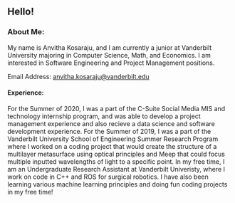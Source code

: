 ## Hello!

### About Me:

My name is Anvitha Kosaraju, and I am currently a junior at Vanderbilt University majoring in Computer Science, Math, and Economics. I am interested in Software Engineering and Project Management positions.

Email Address: anvitha.kosaraju@vanderbilt.edu

#### Experience:
For the Summer of 2020, I was a part of the C-Suite Social Media MIS and technology internship program, and was able to develop a project management experience and also recieve a data science and software development experience. For the Summer of 2019, I was a part of the Vanderbilt University School of Engineering Summer Research Program where I worked on a coding project that would create the structure of a multilayer metasurface using optical principles and Meep that could focus multiple inputted wavelengths of light to a specific point. In my free time, I am an Undergraduate Research Assistant at Vanderbilt Univeristy, where I work on code in C++ and ROS for surgical robotics. I have also been learning various machine learning principles and doing fun coding projects in my free time!   

<!--
**anvithakosaraju/anvithakosaraju** is a ✨ _special_ ✨ repository because its `README.md` (this file) appears on your GitHub profile.

Here are some ideas to get you started:

- 🔭 I’m currently working on ...
- 🌱 I’m currently learning ...
- 👯 I’m looking to collaborate on ...
- 🤔 I’m looking for help with ...
- 💬 Ask me about ...
- 📫 How to reach me: ...
- 😄 Pronouns: ...
- ⚡ Fun fact: ...
-->

